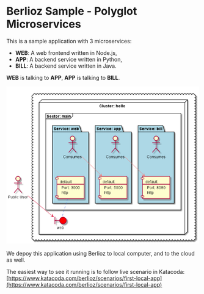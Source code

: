 # Berlioz Sample - Polyglot Microservices

This is a sample application with 3 microservices:
* **WEB**: A web frontend written in Node.js,
* **APP**: A backend service written in Python,
* **BILL**: A backend service written in Java.

**WEB** is talking to **APP**, **APP** is talking to **BILL**.

![Diagram](diagram.png)

We depoy this application using Berlioz to local computer, and to the cloud as well.  

The easiest way to see it running is to follow live scenario in Katacoda: [https://www.katacoda.com/berlioz/scenarios/first-local-app](https://www.katacoda.com/berlioz/scenarios/first-local-app)